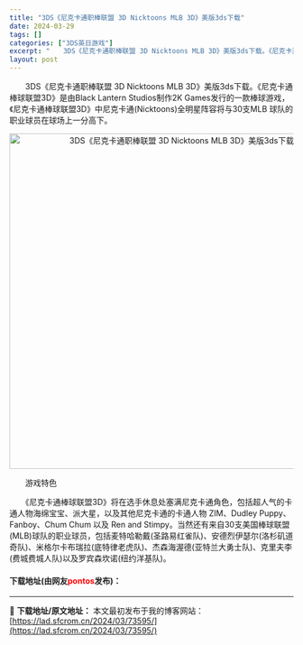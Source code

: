 ```yaml
---
title: "3DS《尼克卡通职棒联盟 3D Nicktoons MLB 3D》美版3ds下载"
date: 2024-03-29
tags: []
categories: ["3DS英日游戏"]
excerpt: "　　3DS《尼克卡通职棒联盟 3D Nicktoons MLB 3D》美版3ds下载。《尼克卡通棒球联盟3D》是由Black Lantern Studios制作2K Games发行的一款棒球游戏，《尼克卡通棒球联盟3D》中尼克卡通(Nicktoons)全明星阵容将与30支MLB 球队的职业球员在球场&hellip;"
layout: post
---
```


 <p>　　3DS《尼克卡通职棒联盟 3D Nicktoons MLB 3D》美版3ds下载。《尼克卡通棒球联盟3D》是由Black Lantern Studios制作2K Games发行的一款棒球游戏，《尼克卡通棒球联盟3D》中尼克卡通(Nicktoons)全明星阵容将与30支MLB 球队的职业球员在球场上一分高下。</p> <p align="center"><img align="" border="0" src="https://lad.sfcrom.cn/wp-content/uploads/2024/03/20240329_6606235d831ca.png" width="595" alt="3DS《尼克卡通职棒联盟 3D Nicktoons MLB 3D》美版3ds下载" /></p> <p>　　游戏特色</p> <p>　　《尼克卡通棒球联盟3D》将在选手休息处塞满尼克卡通角色，包括超人气的卡通人物海绵宝宝、派大星，以及其他尼克卡通的卡通人物 ZIM、Dudley Puppy、Fanboy、Chum Chum 以及 Ren and Stimpy。当然还有来自30支美国棒球联盟(MLB)球队的职业球员，包括麦特哈勒戴(圣路易红雀队)、安德烈伊瑟尔(洛杉矶道奇队)、米格尔卡布瑞拉(底特律老虎队)、杰森海渥德(亚特兰大勇士队)、克里夫李(费城费城人队)以及罗宾森坎诺(纽约洋基队)。</p> <p><h4>下载地址(由网友<font color="red">pontos</font>发布)：</h4></p> 

---
📖 **下载地址/原文地址：** 本文最初发布于我的博客网站：[https://lad.sfcrom.cn/2024/03/73595/](https://lad.sfcrom.cn/2024/03/73595/)
